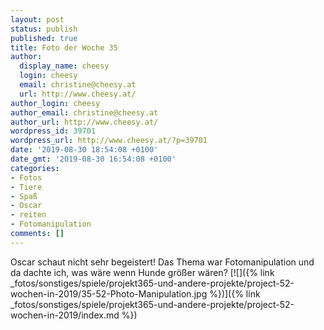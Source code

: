 ```yaml
---
layout: post
status: publish
published: true
title: Foto der Woche 35
author:
  display_name: cheesy
  login: cheesy
  email: christine@cheesy.at
  url: http://www.cheesy.at/
author_login: cheesy
author_email: christine@cheesy.at
author_url: http://www.cheesy.at/
wordpress_id: 39701
wordpress_url: http://www.cheesy.at/?p=39701
date: '2019-08-30 18:54:08 +0100'
date_gmt: '2019-08-30 16:54:08 +0100'
categories:
- Fotos
- Tiere
- Spaß
- Oscar
- reiten
- Fotomanipulation
comments: []
---
```

Oscar schaut nicht sehr begeistert! Das Thema war Fotomanipulation und da dachte ich, was wäre wenn Hunde größer wären?
[![]({% link _fotos/sonstiges/spiele/projekt365-und-andere-projekte/project-52-wochen-in-2019/35-52-Photo-Manipulation.jpg %})]({% link _fotos/sonstiges/spiele/projekt365-und-andere-projekte/project-52-wochen-in-2019/index.md %})
